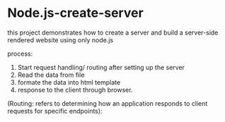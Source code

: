 # Node.js-create-server

this project demonstrates how to create a server and build a server-side rendered website using only node.js

process:

1. Start request handling/ routing after setting up the server
2. Read the data from file
3. formate the data into html template
4. response to the client through browser.

(Routing: refers to determining how an application responds to client requests for specific endpoints):
